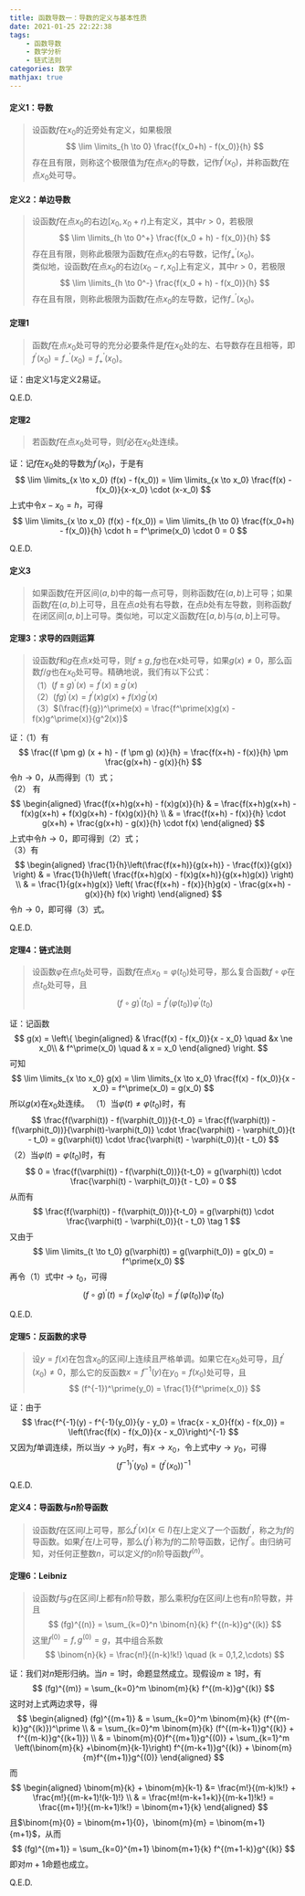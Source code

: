 ```yaml
---
title: 函数导数一：导数的定义与基本性质
date: 2021-01-25 22:22:38
tags:
    - 函数导数
    - 数学分析
    - 链式法则
categories: 数学
mathjax: true
---
```


#### 定义1：导数
> 设函数$f$在$x_0$的近旁处有定义，如果极限
$$
    \lim \limits_{h \to 0} \frac{f(x_0+h) - f(x_0)}{h}
$$
存在且有限，则称这个极限值为$f$在点$x_0$的导数，记作$f^{\prime}(x_0)$，并称函数$f$在点$x_0$处可导。

<!--more-->

#### 定义2：单边导数
> 设函数$f$在点$x_0$的右边$[x_0,x_0+r)$上有定义，其中$r>0$，若极限
$$
    \lim \limits_{h \to 0^+} \frac{f(x_0 + h) - f(x_0)}{h}
$$
存在且有限，则称此极限为函数$f$在点$x_0$的右导数，记作$f_+^{\prime}(x_0)$。 <br/>
类似地，设函数$f$在点$x_0$的右边$(x_0-r,x_0]$上有定义，其中$r>0$，若极限
$$
    \lim \limits_{h \to 0^-} \frac{f(x_0 + h) - f(x_0)}{h}
$$
存在且有限，则称此极限为函数$f$在点$x_0$的左导数，记作$f_-^{\prime}(x_0)$。


#### 定理1
> 函数$f$在点$x_0$处可导的充分必要条件是$f$在$x_0$处的左、右导数存在且相等，即$f^\prime(x_0) = f_-^\prime(x_0) = f_+^\prime(x_0)$。

证：由定义1与定义2易证。

Q.E.D.


#### 定理2
> 若函数$f$在点$x_0$处可导，则$f$必在$x_0$处连续。

证：记$f$在$x_0$处的导数为$f^\prime(x_0)$，于是有
$$
    \lim \limits_{x \to x_0} (f(x) - f(x_0)) = \lim \limits_{x \to x_0} \frac{f(x) - f(x_0)}{x-x_0} \cdot (x-x_0)
$$
上式中令$x-x_0 = h$，可得
$$
    \lim \limits_{x \to x_0} (f(x) - f(x_0)) = \lim \limits_{h \to 0} \frac{f(x_0+h) - f(x_0)}{h} \cdot h = f^\prime(x_0) \cdot 0 = 0
$$

Q.E.D.

#### 定义3
> 如果函数$f$在开区间$(a,b)$中的每一点可导，则称函数$f$在$(a,b)$上可导；如果函数$f$在$(a,b)$上可导，且在点$a$处有右导数，在点$b$处有左导数，则称函数$f$在闭区间$[a,b]$上可导。类似地，可以定义函数$f$在$[a,b)$与$(a,b]$上可导。


#### 定理3：求导的四则运算
> 设函数$f$和$g$在点$x$处可导，则$f \pm g,fg$也在$x$处可导，如果$g(x)\ne 0$，那么函数$f/g$也在$x_0$处可导。精确地说，我们有以下公式：<br/>
（1）$(f \pm g)^\prime (x) = f^\prime(x) \pm g^\prime(x)$ <br/>
（2）$(fg)^\prime (x) = f^\prime(x)g(x) + f(x)g^\prime(x)$ <br/>
（3）$(\frac{f}{g})^\prime(x) = \frac{f^\prime(x)g(x) - f(x)g^\prime(x)}{g^2(x)}$

证：（1）有
$$
    \frac{(f \pm g) (x + h) - (f \pm g) (x)}{h} = \frac{f(x+h) - f(x)}{h} \pm \frac{g(x+h) - g(x)}{h}
$$
令$h \to 0$，从而得到（1）式；<br/>
（2） 有
$$
    \begin{aligned}
    \frac{f(x+h)g(x+h) - f(x)g(x)}{h} & = \frac{f(x+h)g(x+h) - f(x)g(x+h) + f(x)g(x+h) - f(x)g(x)}{h} \\
    & = \frac{f(x+h) - f(x)}{h} \cdot g(x+h) + \frac{g(x+h) - g(x)}{h} \cdot f(x)
    \end{aligned}
$$
上式中令$h \to 0$，即可得到（2）式；<br/>
（3）有
$$
    \begin{aligned}
        \frac{1}{h}\left(\frac{f(x+h)}{g(x+h)} - \frac{f(x)}{g(x)} \right) & = \frac{1}{h}\left( \frac{f(x+h)g(x) - f(x)g(x+h)}{g(x+h)g(x)} \right) \\
        & = \frac{1}{g(x+h)g(x)} \left( \frac{f(x+h) - f(x)}{h}g(x) - \frac{g(x+h) - g(x)}{h} f(x) \right)
    \end{aligned}
$$
令$h \to 0$，即可得（3）式。

Q.E.D.

#### 定理4：链式法则
> 设函数$\varphi$在点$t_0$处可导，函数$f$在点$x_0=\varphi(t_0)$处可导，那么复合函数$f\circ \varphi$在点$t_0$处可导，且
$$
    (f \circ g)^\prime (t_0) = f^\prime(\varphi(t_0))\varphi^\prime(t_0)
$$

证：记函数
$$
        g(x) = \left\{
             \begin{aligned}
                & \frac{f(x) - f(x_0)}{x - x_0}  \quad &x \ne x_0\\
                & f^\prime(x_0) \quad & x = x_0
             \end{aligned} 
             \right.
$$
可知
$$
    \lim \limits_{x \to x_0} g(x) = \lim \limits_{x \to x_0} \frac{f(x) - f(x_0)}{x - x_0} = f^\prime(x_0) = g(x_0)
$$
所以$g(x)$在$x_0$处连续。
（1）当$\varphi(t) \ne \varphi(t_0)$时，有
$$
    \frac{f(\varphi(t)) - f(\varphi(t_0))}{t-t_0} = \frac{f(\varphi(t)) - f(\varphi(t_0))}{\varphi(t)-\varphi(t_0)} \cdot \frac{\varphi(t) - \varphi(t_0)}{t - t_0} = g(\varphi(t)) \cdot \frac{\varphi(t) - \varphi(t_0)}{t - t_0}
$$
（2）当$\varphi(t) = \varphi(t_0)$时，有
$$
    0 = \frac{f(\varphi(t)) - f(\varphi(t_0))}{t-t_0} = g(\varphi(t)) \cdot \frac{\varphi(t) - \varphi(t_0)}{t - t_0} = 0
$$
从而有
$$
   \frac{f(\varphi(t)) - f(\varphi(t_0))}{t-t_0} = g(\varphi(t)) \cdot \frac{\varphi(t) - \varphi(t_0)}{t - t_0} \tag 1
$$
又由于
$$
    \lim \limits_{t \to t_0} g(\varphi(t)) = g(\varphi(t_0)) = g(x_0) = f^\prime(x_0)
$$
再令（1）式中$t \to t_0$，可得
$$
    (f \circ g)^\prime (t) = f^\prime(x_0) \varphi^\prime(t_0) = f^\prime(\varphi(t_0))\varphi^\prime(t_0)
$$

Q.E.D.


#### 定理5：反函数的求导
> 设$y = f(x)$在包含$x_0$的区间$I$上连续且严格单调。如果它在$x_0$处可导，且$f^\prime(x_0) \ne 0$，那么它的反函数$x = f^{-1}(y)$在$y_0 = f(x_0)$处可导，且
$$
    (f^{-1})^\prime(y_0) = \frac{1}{f^\prime(x_0)}
$$

证：由于
$$
    \frac{f^{-1}(y) - f^{-1}(y_0)}{y - y_0} = \frac{x - x_0}{f(x) - f(x_0)} = \left(\frac{f(x) - f(x_0)}{x - x_0}\right)^{-1}
$$
又因为$f$单调连续，所以当$y \to y_0$时，有$x \to x_0$，令上式中$y \to y_0$，可得
$$
    (f^{-1})^\prime(y_0) = (f^\prime(x_0))^{-1}
$$

Q.E.D.


#### 定义4：导函数与$n$阶导函数
> 设函数$f$在区间$I$上可导，那么$f^\prime(x)(x \in I)$在$I$上定义了一个函数$f^\prime$，称之为$f$的导函数。如果$f^\prime$在$I$上可导，那么$(f^\prime)^\prime$称为$f$的二阶导函数，记作$f^{\prime\prime}$。由归纳可知，对任何正整数$n$，可以定义$f$的$n$阶导函数$f^{(n)}$。


#### 定理6：Leibniz
> 设函数$f$与$g$在区间$I$上都有$n$阶导数，那么乘积$fg$在区间$I$上也有$n$阶导数，并且
$$
    (fg)^{(n)} = \sum_{k=0}^n \binom{n}{k} f^{(n-k)}g^{(k)}
$$
这里$f^{(0)} = f, g^{(0)} = g$，其中组合系数
$$
    \binom{n}{k} = \frac{n!}{(n-k)!k!} \quad (k = 0,1,2,\cdots)
$$

证：我们对$n$矩形归纳。当$n = 1$时，命题显然成立。现假设$m \ge 1$时，有
$$
    (fg)^{(m)} = \sum_{k=0}^m \binom{m}{k} f^{(m-k)}g^{(k)}
$$
这时对上式两边求导，得
$$
    \begin{aligned}
        (fg)^{(m+1)} & = \sum_{k=0}^m \binom{m}{k} (f^{(m-k)}g^{(k)})^\prime \\
        & = \sum_{k=0}^m \binom{m}{k} (f^{(m-k+1)}g^{(k)} + f^{(m-k)}g^{(k+1)}) \\
        & = \binom{m}{0}f^{(m+1)}g^{(0)} + \sum_{k=1}^m \left(\binom{m}{k}  +\binom{m}{k-1}\right)  f^{(m-k+1)}g^{(k)} + \binom{m}{m}f^{(m+1)}g^{(0)}
    \end{aligned} 
$$
而
$$
    \begin{aligned}
        \binom{m}{k} + \binom{m}{k-1} &= \frac{m!}{(m-k)!k!} + \frac{m!}{(m-k+1)!(k-1)!} \\
        & = \frac{m!(m-k+1+k)}{(m-k+1)!k!} = \frac{(m+1)!}{(m-k+1)!k!} = \binom{m+1}{k}
    \end{aligned}
$$
且$\binom{m}{0} = \binom{m+1}{0}，\binom{m}{m} = \binom{m+1}{m+1}$，从而
$$
     (fg)^{(m+1)} = \sum_{k=0}^{m+1} \binom{m+1}{k} f^{(m+1-k)}g^{(k)}
$$
即对$m+1$命题也成立。

Q.E.D.
